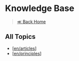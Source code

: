 # Knowledge Base

> <a href="{{ '/' | absolute_url }}">≪ Back Home</a>

## All Topics
- [[en/articles]]
- [[en/principles]]

[//begin]: # "Autogenerated link references for markdown compatibility"
[en/articles]: en/articles.md "Articles"
[en/principles]: en/principles.md "General Principles"
[//end]: # "Autogenerated link references"